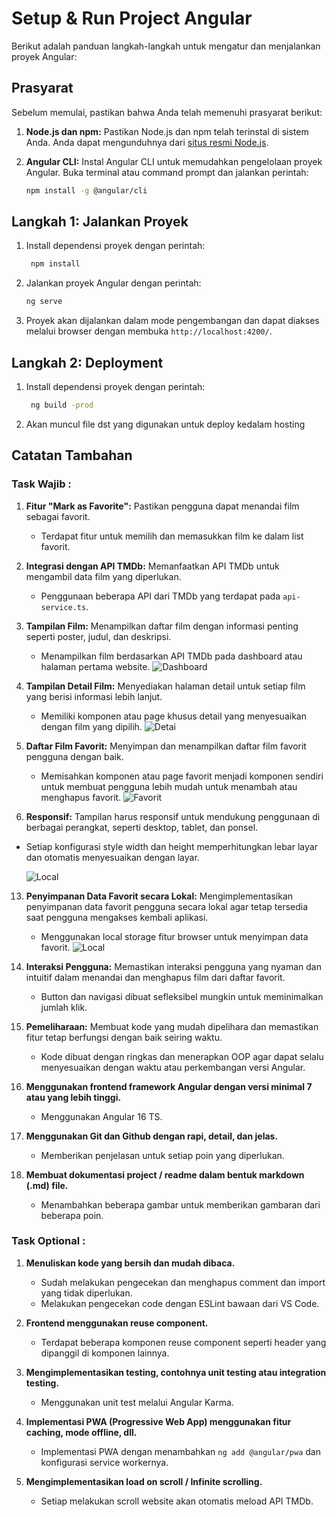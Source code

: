 # Setup & Run Project Angular 

Berikut adalah panduan langkah-langkah untuk mengatur dan menjalankan proyek Angular:

## Prasyarat

Sebelum memulai, pastikan bahwa Anda telah memenuhi prasyarat berikut:

1. **Node.js dan npm:** Pastikan Node.js dan npm telah terinstal di sistem Anda. Anda dapat mengunduhnya dari [situs resmi Node.js](https://nodejs.org/).

2. **Angular CLI:** Instal Angular CLI untuk memudahkan pengelolaan proyek Angular. Buka terminal atau command prompt dan jalankan perintah:

    ```bash
    npm install -g @angular/cli
    ```

## Langkah 1: Jalankan Proyek

1. Install dependensi proyek dengan perintah:
   ```bash
    npm install
    ```

2. Jalankan proyek Angular dengan perintah:

    ```bash
    ng serve
    ```

3. Proyek akan dijalankan dalam mode pengembangan dan dapat diakses melalui browser dengan membuka `http://localhost:4200/`.

## Langkah 2: Deployment

1. Install dependensi proyek dengan perintah:
   ```bash
    ng build -prod
    ```

2. Akan muncul file dst yang digunakan untuk deploy kedalam hosting


## Catatan Tambahan

### Task Wajib :

1. **Fitur "Mark as Favorite":** Pastikan pengguna dapat menandai film sebagai favorit.
   - Terdapat fitur untuk memilih dan memasukkan film ke dalam list favorit.

3. **Integrasi dengan API TMDb:** Memanfaatkan API TMDb untuk mengambil data film yang diperlukan.
   - Penggunaan beberapa API dari TMDb yang terdapat pada `api-service.ts`.

5. **Tampilan Film:** Menampilkan daftar film dengan informasi penting seperti poster, judul, dan deskripsi.
   - Menampilkan film berdasarkan API TMDb pada dashboard atau halaman pertama website.
![Dashboard](https://raw.githubusercontent.com/DavinMetoti/Technical_Test-_Frontend-SimpliDOTS/main/src/assets/screenshoot/dashboard.png)

8. **Tampilan Detail Film:** Menyediakan halaman detail untuk setiap film yang berisi informasi lebih lanjut.
   - Memiliki komponen atau page khusus detail yang menyesuaikan dengan film yang dipilih.
![Detai](https://raw.githubusercontent.com/DavinMetoti/Technical_Test-_Frontend-SimpliDOTS/main/src/assets/screenshoot/detail.png)

9. **Daftar Film Favorit:** Menyimpan dan menampilkan daftar film favorit pengguna dengan baik.
   - Memisahkan komponen atau page favorit menjadi komponen sendiri untuk membuat pengguna lebih mudah untuk menambah atau menghapus favorit.
![Favorit](https://raw.githubusercontent.com/DavinMetoti/Technical_Test-_Frontend-SimpliDOTS/main/src/assets/screenshoot/favorit.png)
11. **Responsif:** Tampilan harus responsif untuk mendukung penggunaan di berbagai perangkat, seperti desktop, tablet, dan ponsel.
- Setiap konfigurasi style width dan height memperhitungkan lebar layar dan otomatis menyesuaikan dengan layar.

   ![Local](https://raw.githubusercontent.com/DavinMetoti/Technical_Test-_Frontend-SimpliDOTS/main/src/assets/screenshoot/responsive.png)

13. **Penyimpanan Data Favorit secara Lokal:** Mengimplementasikan penyimpanan data favorit pengguna secara lokal agar tetap tersedia saat pengguna mengakses kembali aplikasi.
    - Menggunakan local storage fitur browser untuk menyimpan data favorit.
![Local](https://raw.githubusercontent.com/DavinMetoti/Technical_Test-_Frontend-SimpliDOTS/main/src/assets/screenshoot/local.png)
15. **Interaksi Pengguna:** Memastikan interaksi pengguna yang nyaman dan intuitif dalam menandai dan menghapus film dari daftar favorit.
    - Button dan navigasi dibuat sefleksibel mungkin untuk meminimalkan jumlah klik.

17. **Pemeliharaan:** Membuat kode yang mudah dipelihara dan memastikan fitur tetap berfungsi dengan baik seiring waktu.
    - Kode dibuat dengan ringkas dan menerapkan OOP agar dapat selalu menyesuaikan dengan waktu atau perkembangan versi Angular.

19. **Menggunakan frontend framework Angular dengan versi minimal 7 atau yang lebih tinggi.**
    - Menggunakan Angular 16 TS.

21. **Menggunakan Git dan Github dengan rapi, detail, dan jelas.**
    - Memberikan penjelasan untuk setiap poin yang diperlukan.

23. **Membuat dokumentasi project / readme dalam bentuk markdown (.md) file.**
    - Menambahkan beberapa gambar untuk memberikan gambaran dari beberapa poin.

### Task Optional :

1. **Menuliskan kode yang bersih dan mudah dibaca.**
   - Sudah melakukan pengecekan dan menghapus comment dan import yang tidak diperlukan.
   - Melakukan pengecekan code dengan ESLint bawaan dari VS Code.

3. **Frontend menggunakan reuse component.**
   - Terdapat beberapa komponen reuse component seperti header yang dipanggil di komponen lainnya.

5. **Mengimplementasikan testing, contohnya unit testing atau integration testing.**
   - Menggunakan unit test melalui Angular Karma.

7. **Implementasi PWA (Progressive Web App) menggunakan fitur caching, mode offline, dll.**
   - Implementasi PWA dengan menambahkan `ng add @angular/pwa` dan konfigurasi service workernya.

9. **Mengimplementasikan load on scroll / Infinite scrolling.**
   - Setiap melakukan scroll website akan otomatis meload API TMDb.

